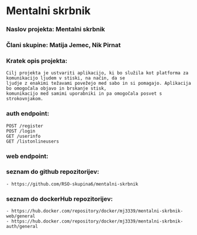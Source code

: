 # Mentalni skrbnik
### Naslov projekta: Mentalni skrbnik
### Člani skupine: Matija Jemec, Nik Pirnat
### Kratek opis projekta:
    Cilj projekta je ustvariti aplikacijo, ki bo služila kot platforma za komunikacijo ljudem v stiski, na način, da se
    ljudje z enakimi težavami povežejo med sabo in si pomagajo. Aplikacija bo omogočala objavo in brskanje stisk,
    komunikacijo med samimi uporabniki in pa omogočala posvet s strokovnjakom.


### auth endpoint:
    POST /register
    POST /login
    GET /userinfo
    GET /listonlineusers

### web endpoint:


### seznam do github repozitorijev:
    - https://github.com/RSO-skupina6/mentalni-skrbnik

    
### seznam do dockerHub repozitorijev:
    - https://hub.docker.com/repository/docker/mj3339/mentalni-skrbnik-web/general
    - https://hub.docker.com/repository/docker/mj3339/mentalni-skrbnik-auth/general
